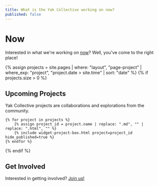 ```yaml
---
title: What is the Yak Collective working on now?
published: false
---
```

# Now

Interested in what we're working on [now](https://nownownow.com/about)? Well, you've come to the right place!

{% assign projects = site.pages | where: "layout", "page-project"
                                | where_exp: "project", "project.date > site.time"
                                | sort: "date" %}
{% if projects.size > 0 %}
## Upcoming Projects

Yak Collective projects are collaborations and explorations from the community.

    {% for project in projects %}
        {% assign project_id = project.name | replace: ".md", "" | replace: ".html", "" %}
        {% include widget-project-box.html project=project_id hide_published=true %}
    {% endfor %}
{% endif %}

## Get Involved

Interested in getting involved? [Join us!](/join/)

